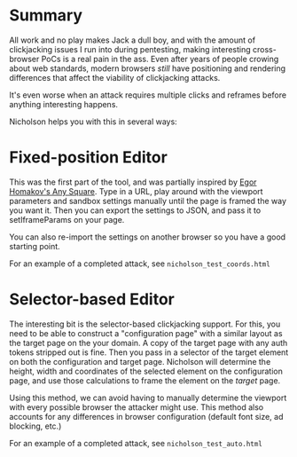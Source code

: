Summary
=======

All work and no play makes Jack a dull boy, and with the amount of clickjacking issues I run into during pentesting, making interesting cross-browser PoCs is a real pain in the ass. Even after years of people crowing about web standards, modern browsers *still* have positioning and rendering differences that affect the viability of clickjacking attacks.

It's even worse when an attack requires multiple clicks and reframes before anything interesting happens.

Nicholson helps you with this in several ways:

Fixed-position Editor
================

This was the first part of the tool, and was partially inspired by [Egor Homakov's Any Square](http://homakov.github.io/anysquare.html). Type in a URL, play around with the viewport parameters and sandbox settings manually until the page is framed the way you want it. Then you can export the settings to JSON, and pass it to setIframeParams on your page.

You can also re-import the settings on another browser so you have a good starting point.

For an example of a completed attack, see `nicholson_test_coords.html`

Selector-based Editor
=================

The interesting bit is the selector-based clickjacking support. For this, you need to be able to construct a "configuration page" with a similar layout as the target page on the your domain. A copy of the target page with any auth tokens stripped out is fine. Then you pass in a selector of the target element on both the configuration and target page. Nicholson will determine the height, width and coordinates of the selected element on the configuration page, and use those calculations to frame the element on the *target* page.

Using this method, we can avoid having to manually determine the viewport with every possible browser the attacker might use. This method also accounts for any differences in browser configuration (default font size, ad blocking, etc.)

For an example of a completed attack, see `nicholson_test_auto.html`
